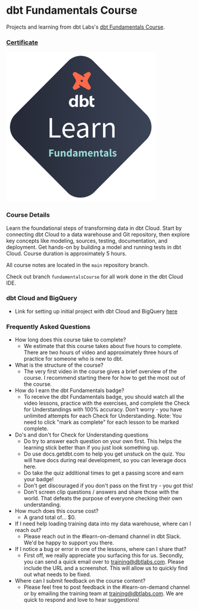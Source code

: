 # dbt Fundamentals Course

Projects and learning from dbt Labs's [dbt Fundamentals Course](https://learn.getdbt.com/courses/dbt-fundamentals).

### [Certificate](https://credentials.getdbt.com/0eb65717-9bd6-41c1-b092-027dfcd9b1c5)

!["Certificate"](./Certificate.png)

### Course Details

Learn the foundational steps of transforming data in dbt Cloud. Start by connecting dbt Cloud to a data warehouse and Git repository, then explore key concepts like modeling, sources, testing, documentation, and deployment. Get hands-on by building a model and running tests in dbt Cloud. Course duration is approximately 5 hours.

All course notes are located in the `main` repository branch.

Check out branch `fundamentalsCourse` for all work done in the dbt Cloud IDE.

### dbt Cloud and BigQuery
- Link for setting up initial project with dbt Cloud and BigQuery [here](https://docs.getdbt.com/guides/bigquery?step=1)

### Frequently Asked Questions
- How long does this course take to complete?
  - We estimate that this course takes about five hours to complete. There are two hours of video and approximately three hours of practice for someone who is new to dbt.
- What is the structure of the course?
  - The very first video in the course gives a brief overview of the course. I recommend starting there for how to get the most out of the course.
- How do I earn the dbt Fundamentals badge?
  - To receive the dbt Fundamentals badge, you should watch all the video lessons, practice with the exercises, and complete the Check for Understandings with 100% accuracy. Don't worry - you have unlimited attempts for each Check for Understanding. Note: You need to click "mark as complete" for each lesson to be marked complete.
- Do's and don't for Check for Understanding questions
  - Do try to answer each question on your own first. This helps the learning stick better than if you just look something up.
  - Do use docs.getdbt.com to help you get unstuck on the quiz. You will have docs during real development, so you can leverage docs here.
  - Do take the quiz additional times to get a passing score and earn your badge!
  - Don't get discouraged if you don't pass on the first try - you got this!
  - Don't screen clip questions / answers and share those with the world. That defeats the purpose of everyone checking their own understanding.
- How much does this course cost?
  - A grand total of… $0.
- If I need help loading training data into my data warehouse, where can I reach out?
  - Please reach out in the #learn-on-demand channel in dbt Slack. We'd be happy to support you there.
- If I notice a bug or error in one of the lessons, where can I share that?
  - First off, we really appreciate you surfacing this for us. Secondly, you can send a quick email over to training@dbtlabs.com. Please include the URL and a screenshot. This will allow us to quickly find out what needs to be fixed.
- Where can I submit feedback on the course content?
  - Please feel free to post feedback in the #learn-on-demand channel or by emailing the training team at training@dbtlabs.com. We are quick to respond and love to hear suggestions!